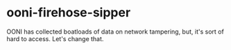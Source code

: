 # ooni-firehose-sipper
OONI has collected boatloads of data on network tampering, but, it's sort of hard to access. Let's change that.
